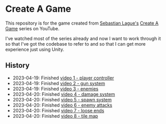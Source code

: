 # Create A Game

This repository is for the game created from [Sebastian Lague's](https://www.youtube.com/@SebastianLague) [Create A Game](https://www.youtube.com/playlist?list=PLFt_AvWsXl0ctd4dgE1F8g3uec4zKNRV0) series on YouTube.

I've watched most of the series already and now I want to work through it so that I've got the codebase to refer to and so that I can get more experience just using Unity.

## History

- 2023-04-19: Finished [video 1 - player controller](https://www.youtube.com/watch?v=jdv8erC7ML8&list=PLFt_AvWsXl0ctd4dgE1F8g3uec4zKNRV0&index=2)
- 2023-04-19: Finished [video 2 - gun system](https://www.youtube.com/watch?v=rZAnnyensgs&list=PLFt_AvWsXl0ctd4dgE1F8g3uec4zKNRV0&index=3)
- 2023-04-19: Finished [video 3 - enemies](https://www.youtube.com/watch?v=UnPZyFjUvOM&list=PLFt_AvWsXl0ctd4dgE1F8g3uec4zKNRV0&index=4)
- 2023-04-20: Finished [video 4 - damage system](https://www.youtube.com/watch?v=v0zVBtZpB-8&list=PLFt_AvWsXl0ctd4dgE1F8g3uec4zKNRV0&index=5)
- 2023-04-20: Finished [video 5 - spawn system](https://www.youtube.com/watch?v=ajwRvAGKl_k&list=PLFt_AvWsXl0ctd4dgE1F8g3uec4zKNRV0&index=6)
- 2023-04-20: Finished [video 6 - enemy attacks](https://www.youtube.com/watch?v=njqRlH3Hj3Q&list=PLFt_AvWsXl0ctd4dgE1F8g3uec4zKNRV0&index=7)
- 2023-04-20: Finished [video 7 - loose ends](https://www.youtube.com/watch?v=-mEbCEENpjU&list=PLFt_AvWsXl0ctd4dgE1F8g3uec4zKNRV0&index=8)
- 2023-04-20: Finished [video 8 - tile map](https://www.youtube.com/watch?v=gIUVRYViG_g&list=PLFt_AvWsXl0ctd4dgE1F8g3uec4zKNRV0&index=9)
